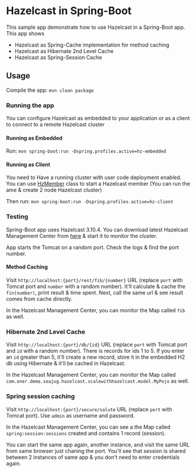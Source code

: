 # Hazelcast in Spring-Boot

This sample app demonstrate how to use Hazelcast in a Spring-Boot app. This app shows

 - Hazelcast as Spring-Cache implementation for method caching
 - Hazelcast as Hibernate 2nd Level Cache
 - Hazelcast as Spring-Session Cache
 
 
## Usage

Compile the app: `mvn clean package`

### Running the app

You can configure Hazelcast as embedded to your application or as a client to connect to a remote Hazelcast
cluster


#### Running as Embedded

Run: `mvn spring-boot:run -Dspring.profiles.active=hz-embedded`


#### Running as Client

You need to Have a running cluster with user code deployment enabled. You can use 
[HzMember](src/test/java/com/oner/demo/seajug/hazelcast/scalewithhazelcast/HzMember.java) class to start a Hazelcast
 member (You can run the ame  & create 2 node Hazelcast cluster)

Then run: `mvn spring-boot:run -Dspring.profiles.active=hz-client`

### Testing

Spring-Boot app uses Hazelcast 3.10.4. You can download latest Hazelcast Management Center from 
[here](https://download.hazelcast.com/management-center/hazelcast-management-center-3.10.2.zip) & start it to 
monitor the cluster.

App starts the Tomcat on a random port. Check the logs & find the port number.

#### Method Caching

Visit `http://localhost:{port}/rest/fib/{number}` URL (replace `port` with Tomcat port and `number` with a 
random number). It'll calculate & cache the `fin(number)`, print result & time spent. Next, call the same url & see
result comes from cache directly.

In the Hazelcast Management Center, you can monitor the Map called `fib` as well.

### Hibernate 2nd Level Cache

Visit `http://localhost:{port}/db/{id}` URL (replace `port` with Tomcat port and `id` with a random number).
There is records for ids 1 to 5. If you enter an `id` greater than 5, it'll create a new record, store it
in the embedded H2 db using Hibernate & it'll be cached in Hazelcast.

In the Hazelcast Management Center, you can monitor the Map called 
`com.oner.demo.seajug.hazelcast.scalewithhazelcast.model.MyPojo` as well.

### Spring session caching

Visit `http://localhost:{port}/secure/salute` URL (replace `port` with Tomcat port). Use `admin` as username
and password.

In the Hazelcast Management Center, you can see a the Map called `spring:session:sessions` created and
 contains 1 record (session).
 
You can start the same app again, another instance, and visit the same URL from same browser just 
chaning the port. You'll see that session is shared between 2 instances of same app & you don't need to enter
credentials again.